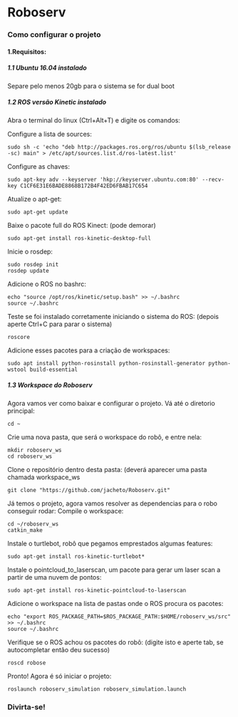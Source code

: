 # Roboserv

### Como configurar o projeto

#### 1.Requisitos:
##### 1.1 Ubuntu 16.04 instalado
Separe pelo menos 20gb para o sistema se for dual boot

##### 1.2 ROS versão Kinetic instalado
Abra o terminal do linux (Ctrl+Alt+T) e digite os comandos:

Configure a lista de sources:

    sudo sh -c 'echo "deb http://packages.ros.org/ros/ubuntu $(lsb_release -sc) main" > /etc/apt/sources.list.d/ros-latest.list'

Configure as chaves:

    sudo apt-key adv --keyserver 'hkp://keyserver.ubuntu.com:80' --recv-key C1CF6E31E6BADE8868B172B4F42ED6FBAB17C654

Atualize o apt-get:

    sudo apt-get update
    
Baixe o pacote full do ROS Kinect: (pode demorar)
    
    sudo apt-get install ros-kinetic-desktop-full

Inicie o rosdep:

    sudo rosdep init
    rosdep update

Adicione o ROS no bashrc:

    echo "source /opt/ros/kinetic/setup.bash" >> ~/.bashrc
    source ~/.bashrc
    
Teste se foi instalado corretamente iniciando o sistema do ROS: (depois aperte Ctrl+C para parar o sistema)

    roscore
    
Adicione esses pacotes para a criação de workspaces:
    
    sudo apt install python-rosinstall python-rosinstall-generator python-wstool build-essential

##### 1.3 Workspace do Roboserv

Agora vamos ver como baixar e configurar o projeto.
Vá até o diretorio principal:
    
    cd ~
    
Crie uma nova pasta, que será o workspace do robô, e entre nela:

    mkdir roboserv_ws
    cd roboserv_ws

Clone o repositório dentro desta pasta: (deverá aparecer uma pasta chamada workspace_ws

    git clone "https://github.com/jacheto/Roboserv.git"

Já temos o projeto, agora vamos resolver as dependencias para o robo conseguir rodar:
Compile o workspace:
    
    cd ~/roboserv_ws
    catkin_make

Instale o turtlebot, robô que pegamos emprestados algumas features:

    sudo apt-get install ros-kinetic-turtlebot*

Instale o pointcloud_to_laserscan, um pacote para gerar um laser scan a partir de uma nuvem de pontos:

    sudo apt-get install ros-kinetic-pointcloud-to-laserscan
    
Adicione o workspace na lista de pastas onde o ROS procura os pacotes:
    
    echo "export ROS_PACKAGE_PATH=$ROS_PACKAGE_PATH:$HOME/roboserv_ws/src" >> ~/.bashrc
    source ~/.bashrc
    
Verifique se o ROS achou os pacotes do robô: (digite isto e aperte tab, se autocompletar então deu sucesso)

    roscd robose
    
Pronto! Agora é só iniciar o projeto:

    roslaunch roboserv_simulation roboserv_simulation.launch
    
### Divirta-se!
